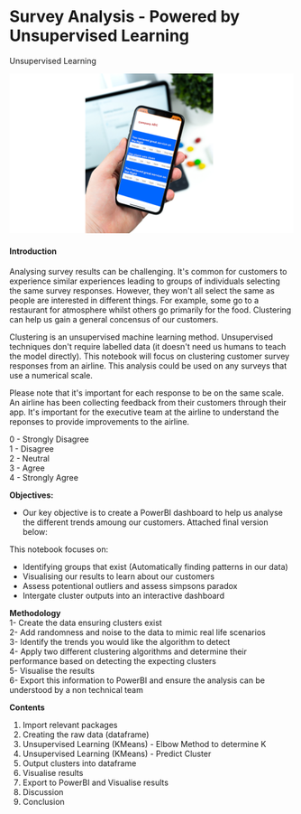 # Survey Analysis - Powered by Unsupervised Learning
Unsupervised Learning

![Test](https://github.com/VirajVaitha123/Survey-Analysis---Powered-by-Unsupervised-Learning/blob/master/Images/Test.png)


#### Introduction

Analysing survey results can be challenging. It's common for customers to experience similar experiences leading to groups of individuals selecting the same survey responses. However, they won't all select the same as people are interested in different things. For example, some go to a restaurant for atmosphere whilst others go primarily for the food. Clustering can help us gain a general concensus of our customers.

Clustering is an unsupervised machine learning method. Unsupervised techniques don't require labelled data (it doesn't need us humans to teach the model directly). This notebook will focus on clustering customer survey responses from an airline. This analysis could be used on any surveys that use a numerical scale.

Please note that it's important for each response to be on the same scale. An airline has been collecting feedback from their customers through their app. It's important for the executive team at the airline to understand the reponses to provide improvements to the airline.




0 - Strongly Disagree <br>
1 - Disagree <br>
2 - Neutral <br>
3 - Agree <br>
4 - Strongly Agree 


<b> Objectives: </b>
- Our key objective is to create a PowerBI dashboard to help us analyse the different trends amoung our customers. Attached final version below:



This notebook focuses on:
- Identifying groups that exist (Automatically finding patterns in our data)
- Visualising our results to learn about our customers
- Assess potentional outliers and assess simpsons paradox
- Intergate cluster outputs into an interactive dashboard


<b> Methodology </b> <br>
1- Create the data ensuring clusters exist <br>
2- Add randomness and noise to the data to mimic real life scenarios<br>
3- Identify the trends you would like the algorithm to detect <br>
4- Apply two different clustering algorithms and determine their performance based on detecting the expecting clusters <br>
5- Visualise the results <br>
6- Export this information to PowerBI and ensure the analysis can be understood by a non technical team


<b> Contents </b> 
1. Import relevant packages
2. Creating the raw data (dataframe)
3. Unsupervised Learning (KMeans) - Elbow Method to determine K
4. Unsupervised Learning (KMeans) - Predict Cluster
7. Output clusters into dataframe 
8. Visualise results
9. Export to PowerBI and Visualise results
11. Discussion
12. Conclusion

